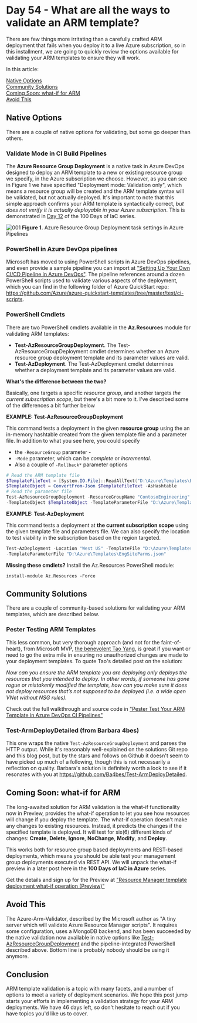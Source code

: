 # Day 54 - What are all the ways to validate an ARM template?

There are few things more irritating than a carefully crafted ARM deployment that fails when you deploy it to a live Azure subscription, so in this installment, we are going to quickly review the options available for validating your ARM templates to ensure they will work.

In this article:

[Native Options](#native-options) </br>
[Community Solutions](#community-solutions) </br>
[Coming Soon: what-if for ARM](#coming-soon-what-if-for-arm) </br>
[Avoid This](#avoid-this) </br>

## Native Options

There are a couple of native options for validating, but some go deeper than others.

### Validate Mode in CI Build Pipelines

The **Azure Resource Group Deployment** is a native task in Azure DevOps designed to deploy an ARM template to a new or existing resource group we specify, in the Azure subscription we choose. However, as you can see in Figure 1 we have specified "Deployment mode: Validation only", which means a resource group will be created and the ARM template syntax will be validated, but not actually deployed. It's important to note that this simple approach confirms your ARM template is syntactically correct, *but does not verify it is actually deployable in your Azure subscription*. This is demonstrated in [Day 12](https://raw.githubusercontent.com/starkfell/100DaysOfIaC/master/articles/day.12.contin.integration.md) of the 100 Days of IaC series.

![001](https://github.com/starkfell/100DaysOfIaC/blob/master/images/day54/figure1.png)
**Figure 1.** Azure Resource Group Deployment task settings in Azure Pipelines

### PowerShell in Azure DevOps pipelines

Microsoft has moved to using PowerShell scripts in Azure DevOps pipelines, and even provide a sample pipeline you can import at ["Setting Up Your Own CI/CD Pipeline in Azure DevOps"](https://github.com/Azure/azure-quickstart-templates/tree/master/test/pipeline). The pipeline references around a dozen PowerShell scripts used to validate various aspects of the deployment, which you can find in the following folder of Azure QuickStart repo: https://github.com/Azure/azure-quickstart-templates/tree/master/test/ci-scripts. 

### PowerShell Cmdlets

There are two PowerShell cmdlets available in the **Az.Resources** module for validating ARM templates:

- **Test-AzResourceGroupDeployment**. The Test-AzResourceGroupDeployment cmdlet determines whether an Azure resource group deployment template and its parameter values are valid.
- **Test-AzDeployment**. The Test-AzDeployment cmdlet determines whether a deployment template and its parameter values are valid.

**What's the difference between the two?**

Basically, one targets a specific *resource group*, and another targets *the current subscription scope*, but there's a bit more to it. I've described some of the differences a bit further below

**EXAMPLE: Test-AzResourceGroupDeployment**

This command tests a deployment in the given **resource group** using the an in-memory hashtable created from the given template file and a parameter file. In addition to what you see here, you could specify 
- the `-ResourceGroup` parameter -
- `-Mode` parameter, which can be *complete* or *incremental*.
- Also a couple of `-Rollback*` parameter options

``` PowerShell
# Read the ARM template file 
$TemplateFileText = [System.IO.File]::ReadAllText("D:\Azure\Templates\EngineeringSite.json")
$TemplateObject = ConvertFrom-Json $TemplateFileText -AsHashtable
# Read the parameter file
Test-AzResourceGroupDeployment -ResourceGroupName "ContosoEngineering" `
-TemplateObject $TemplateObject -TemplateParameterFile "D:\Azure\Templates\EngSiteParams.json"
```

**EXAMPLE: Test-AzDeployment**

 This command tests a deployment at **the current subscription scope** using the given template file and parameters file. We can also specify the location to test viability in the subscription based on the region targeted.

``` PowerShell
Test-AzDeployment -Location "West US" -TemplateFile "D:\Azure\Templates\EngineeringSite.json" `
-TemplateParameterFile "D:\Azure\Templates\EngSiteParms.json"
```

**Missing these cmdlets?** Install the Az.Resources PowerShell module:

`install-module Az.Resources -Force`

## Community Solutions

There are a couple of community-based solutions for validating your ARM templates, which are described below.

### Pester Testing ARM Templates

This less common, but very thorough approach (and not for the faint-of-heart), from Microsoft MVP, [the benevolent Tao Yang](https://blog.tyang.org/2018/09/12/pester-test-your-arm-template-in-azure-devops-ci-pipelines/), is great if you want or need to go the extra mile in ensuring no unauthorized changes are made to your deployment templates. To quote Tao's detailed post on the solution:

*Now can you ensure the ARM template you are deploying only deploys the resources that you intended to deploy. In other words, if someone has gone rogue or mistakenly modified the template, how can you make sure it does not deploy resources that’s not supposed to be deployed (i.e. a wide open VNet without NSG rules).*

Check out the full walkthrough and source code in ["Pester Test Your ARM Template in Azure DevOps CI Pipelines"](https://blog.tyang.org/2018/09/12/pester-test-your-arm-template-in-azure-devops-ci-pipelines/)

### Test-ArmDeployDetailed (from Barbara 4bes)

This one wraps the native `Test-AzResourceGroupDeployment` and parses the HTTP output. While it's reasonably well-explained on the solutions Git repo and this blog post, but by the stars and follows on Github it doesn't seem to have picked up much of a following, though this is not necessarily a reflection on quality. Barbara's solution is definitely worth a look to see if it resonates with you at https://github.com/Ba4bes/Test-ArmDeployDetailed.

## Coming Soon: what-if for ARM

The long-awaited solution for ARM validation is the what-if functionality now in Preview, provides the what-if operation to let you see how resources will change if you deploy the template. The what-if operation doesn't make any changes to existing resources. Instead, it predicts the changes if the specified template is deployed. It will test for six(6) different kinds of changes: **Create**, **Delete**, **Ignore**, **NoChange**, **Modify**, and **Deploy**.

This works both for resource group based deployments and REST-based deployments, which means you should be able test your management group deployments executed via REST API. We will unpack the what-if preview in a later post here in the **100 Days of IaC in Azure** series.

Get the details and sign up for the Preview at ["Resource Manager template deployment what-if operation (Preview)"](https://docs.microsoft.com/en-us/azure/azure-resource-manager/template-deploy-what-if)

## Avoid This

The Azure-Arm-Validator, described by the Microsoft author as "A tiny server which will validate Azure Resource Manager scripts". It requires some configuration, uses a MongoDB backend, and has been succeeded by the native validation now available in native options like [Test-AzResourceGroupDeployment](https://docs.microsoft.com/en-us/powershell/module/az.resources/test-azresourcegroupdeployment?view=azps-3.0.0) and the pipeline-integrated PowerShell described above. Bottom line is probably nobody should be using it anymore.

## Conclusion

ARM template validation is a topic with many facets, and a number of options to meet a variety of deployment scenarios. We hope this post jump starts your efforts in implementing a validation strategy for your ARM deployments. We have 46 days left, so don't hesitate to reach out if you have topics you'd like us to cover.
